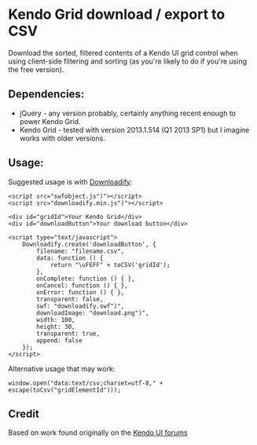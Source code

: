 # Kendo Grid download / export to CSV

Download the sorted, filtered contents of a Kendo UI grid control when using client-side filtering and sorting (as you're likely to do if you're using the free version).

## Dependencies:

- jQuery - any version probably, certainly anything recent enough to power Kendo Grid.
- Kendo Grid - tested with version 2013.1.514 (Q1 2013 SP1) but I imagine works with older versions.

## Usage:

Suggested usage is with [Downloadify](https://github.com/dcneiner/Downloadify):

	<script src="swfobject.js")"></script>
	<script src="downloadify.min.js")"></script>
	
	<div id="gridId">Your Kendo Grid</div>
	<div id="downloadButton">Your download button</div>
	
	<script type="text/javascript">
		Downloadify.create('downloadButton', {
			filename: "filename.csv",
			data: function () {
				return "\uFEFF" + toCSV('gridId');
			},
			onComplete: function () { },
			onCancel: function () { },
			onError: function () { },
			transparent: false,
			swf: "downloadify.swf")",
			downloadImage: "download.png")",
			width: 100,
			height: 30,
			transparent: true,
			append: false
		});
	</script>
	

Alternative usage that may work:

	window.open("data:text/csv;charset=utf-8," + escape(toCsv("gridElementId")));
	
## Credit

Based on work found originally on the [Kendo UI forums](http://www.kendoui.com/forums/framework/data-source/export-to-csv.aspx)